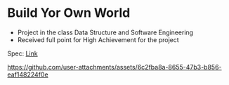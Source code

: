# Build Yor Own World
- Project in the class Data Structure and Software Engineering
- Received full point for High Achievement for the project

Spec: [Link](https://fa24.datastructur.es/projects/proj3/)


https://github.com/user-attachments/assets/6c2fba8a-8655-47b3-b856-eaf148224f0e

